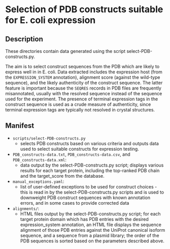 Selection of PDB constructs suitable for E. coli expression
===========================================================

Description
-----------

These directories contain data generated using the script select-PDB-constructs.py.

The aim is to select construct sequences from the PDB which are likely to express well in in E. coli. Data extracted includes the expression host (from the `EXPRESSION_SYSTEM` annotation), alignment score (against the wild-type sequence), and the likely authenticity of the construct sequence. The latter feature is important because the `SEQRES` records in PDB files are frequently misannotated, usually with the resolved sequence instead of the sequence used for the experiment. The presence of terminal expression tags in the construct sequence is used as a crude measure of authenticity, since terminal expression tags are typically not resolved in crystal structures.

Manifest
--------

* `scripts/select-PDB-constructs.py`
    * selects PDB constructs based on various criteria and outputs data used to select suitable constructs for expression testing.
* `PDB_constructs-data.txt`, `PDB_constructs-data.csv`, and `PDB_constructs-data.xml`:
    * data output by the select-PDB-constructs.py script; displays various results for each target protein, including the top-ranked PDB chain and the target\_score from the database.
* `manual_exceptions.yaml`:
    * list of user-defined exceptions to be used for construct choices - this is read in by the select-PDB-constructs.py scripts and is used to downweight PDB construct sequences with known annotation errors, and in some cases to provide corrected data
* `alignments/`:
    * HTML files output by the select-PDB-constructs.py script; for each target protein domain which has PDB entries with the desired expression\_system annotation, an HTML file displays the sequence alignment of those PDB entries against the UniProt canonical isoform sequence, and a sequence from a plasmid library; the order of the PDB sequences is sorted based on the parameters described above.

